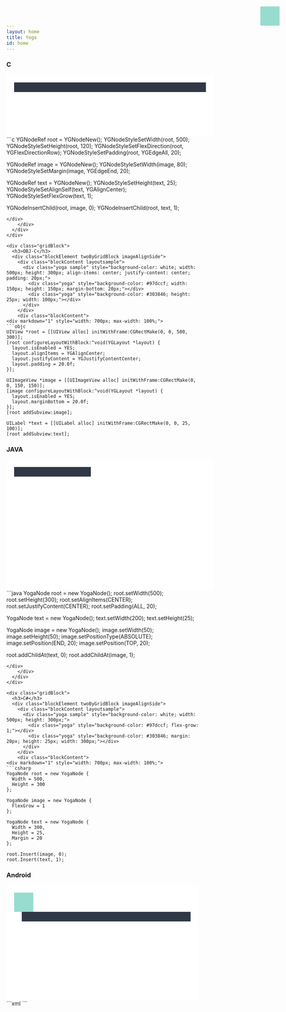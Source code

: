 ```yaml
---
layout: home
title: Yoga
id: home
---
```


<div class="gridBlock alternateColor">
  <h3>C</h3>
  <div class="blockElement twoByGridBlock imageAlignSide">
    <div class="blockContent layoutsample">
      <div class="yoga sample" style="background-color: white; width: 500px; height: 120px; padding: 20px; flex-direction:row;">
        <div class="yoga" style="background-color: #97dccf; width: 80px; margin-right: 20px;"></div>
        <div class="yoga" style="background-color: #303846; flex-grow: 1; height: 25px; align-self: center;"></div>
      </div>
    </div>
    <div class="blockContent">
<div markdown="1" style="width: 700px; max-width: 100%;">
```c
YGNodeRef root = YGNodeNew();
YGNodeStyleSetWidth(root, 500);
YGNodeStyleSetHeight(root, 120);
YGNodeStyleSetFlexDirection(root, YGFlexDirectionRow);
YGNodeStyleSetPadding(root, YGEdgeAll, 20);

YGNodeRef image = YGNodeNew();
YGNodeStyleSetWidth(image, 80);
YGNodeStyleSetMargin(image, YGEdgeEnd, 20);

YGNodeRef text = YGNodeNew();
YGNodeStyleSetHeight(text, 25);
YGNodeStyleSetAlignSelf(text, YGAlignCenter);
YGNodeStyleSetFlexGrow(text, 1);

YGNodeInsertChild(root, image, 0);
YGNodeInsertChild(root, text, 1);
```
</div>
    </div>
  </div>
</div>

<div class="gridBlock">
  <h3>OBJ-C</h3>
  <div class="blockElement twoByGridBlock imageAlignSide">
    <div class="blockContent layoutsample">
      <div class="yoga sample" style="background-color: white; width: 500px; height: 300px; align-items: center; justify-content: center; padding: 20px;">
        <div class="yoga" style="background-color: #97dccf; width: 150px; height: 150px; margin-bottom: 20px;"></div>
        <div class="yoga" style="background-color: #303846; height: 25px; width: 100px;"></div>
      </div>
    </div>
    <div class="blockContent">
<div markdown="1" style="width: 700px; max-width: 100%;">
```objc
UIView *root = [[UIView alloc] initWithFrame:CGRectMake(0, 0, 500, 300)];
[root configureLayoutWithBlock:^void(YGLayout *layout) {
  layout.isEnabled = YES;
  layout.alignItems = YGAlignCenter;
  layout.justifyContent = YGJustifyContentCenter;
  layout.padding = 20.0f;
}];

UIImageView *image = [[UIImageView alloc] initWithFrame:CGRectMake(0, 0, 150, 150)];
[image configureLayoutWithBlock:^void(YGLayout *layout) {
  layout.isEnabled = YES;
  layout.marginBottom = 20.0f;
}];
[root addSubview:image];

UILabel *text = [[UILabel alloc] initWithFrame:CGRectMake(0, 0, 25, 100)];
[root addSubview:text];
```
</div>
    </div>
  </div>
</div>

<div class="gridBlock alternateColor">
  <h3>JAVA</h3>
  <div class="blockElement twoByGridBlock imageAlignSide">
    <div class="blockContent layoutsample">
      <div class="yoga sample" style="background-color: white; width: 500px; height: 300px; align-items: center; justify-content: center; padding: 20px;">
        <div class="yoga" style="background-color: #303846; height: 25px; width: 200px;"></div>
        <div class="yoga" style="background-color: #97dccf; width: 50px; height: 50px; position: absolute; right: 20px; top: 20px;"></div>
      </div>
    </div>
    <div class="blockContent">
<div markdown="1" style="width: 700px; max-width: 100%;">
```java
YogaNode root = new YogaNode();
root.setWidth(500);
root.setHeight(300);
root.setAlignItems(CENTER);
root.setJustifyContent(CENTER);
root.setPadding(ALL, 20);

YogaNode text = new YogaNode();
text.setWidth(200);
text.setHeight(25);

YogaNode image = new YogaNode();
image.setWidth(50);
image.setHeight(50);
image.setPositionType(ABSOLUTE);
image.setPosition(END, 20);
image.setPosition(TOP, 20);

root.addChildAt(text, 0);
root.addChildAt(image, 1);
```
</div>
    </div>
  </div>
</div>

<div class="gridBlock">
  <h3>C#</h3>
  <div class="blockElement twoByGridBlock imageAlignSide">
    <div class="blockContent layoutsample">
      <div class="yoga sample" style="background-color: white; width: 500px; height: 300px;">
        <div class="yoga" style="background-color: #97dccf; flex-grow: 1;"></div>
        <div class="yoga" style="background-color: #303846; margin: 20px; height: 25px; width: 300px;"></div>
      </div>
    </div>
    <div class="blockContent">
<div markdown="1" style="width: 700px; max-width: 100%;">
```csharp
YogaNode root = new YogaNode {
  Width = 500,
  Height = 300
};

YogaNode image = new YogaNode { 
  FlexGrow = 1 
};

YogaNode text = new YogaNode {
  Width = 300,
  Height = 25,
  Margin = 20
};

root.Insert(image, 0);
root.Insert(text, 1);
```
</div>
    </div>
  </div>
</div>

<div class="gridBlock alternateColor">
  <h3>Android</h3>
  <div class="blockElement twoByGridBlock imageAlignSide">
    <div class="blockContent layoutsample">
      <div class="yoga sample" style="background-color: white; width: 500px; height: 300px; justify-content: stretch; flex-direction: column;">
        <div class="yoga" style="background-color: #97dccf; flex: 1;"></div>
        <div class="yoga" style="background-color: white; padding: 20px; flex-direction: row; align-items: center;">
          <div class="yoga" style="background-color: #97dccf; height: 50px; width: 50px;"></div>
          <div class="yoga" style="background-color: #303846; height: 25px; flex: 1; margin-left: 20px;"></div>
        </div>
      </div>
    </div>
    <div class="blockContent">
<div markdown="1" style="width: 700px; max-width: 100%;">
```xml
<YogaLayout
    android:layout_width="match_parent"
    android:layout_height="match_parent"
    yoga:yg_justifyContent="stretch">
  <ImageView
      android:layout_width="wrap_content"
      android:layout_height="wrap_content"
      yoga:yg_flex="1"/>
  <VirtualYogaLayout
      android:layout_width="wrap_content"
      android:layout_height="wrap_content"
      yoga:yg_paddingAll="20px"
      yoga:yg_flexDirection="row"
      yoga:yg_alignItems="center">
    <ImageView
        android:layout_width="50dp"
        android:layout_height="50dp"/>
    <TextView
        android:layout_width="wrap_content"
        android:layout_height="wrap_content"
        yoga:yg_flex="1"
        yoga:yg_marginStart="20px"/>
  </VirtualYogaLayout>
</YogaLayout>
```
</div>
    </div>
  </div>
</div>

